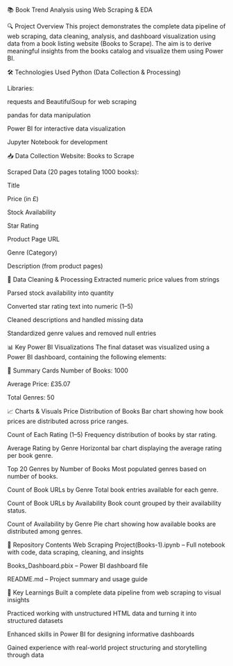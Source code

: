 📚 Book Trend Analysis using Web Scraping & EDA

🔍 Project Overview
This project demonstrates the complete data pipeline of web scraping, data cleaning, analysis, and dashboard visualization using data from a book listing website (Books to Scrape). The aim is to derive meaningful insights from the books catalog and visualize them using Power BI.

🛠️ Technologies Used
Python (Data Collection & Processing)

Libraries:

requests and BeautifulSoup for web scraping

pandas for data manipulation

Power BI for interactive data visualization

Jupyter Notebook for development

📥 Data Collection
Website: Books to Scrape

Scraped Data (20 pages totaling 1000 books):

Title

Price (in £)

Stock Availability

Star Rating

Product Page URL

Genre (Category)

Description (from product pages)

🧹 Data Cleaning & Processing
Extracted numeric price values from strings

Parsed stock availability into quantity

Converted star rating text into numeric (1–5)

Cleaned descriptions and handled missing data

Standardized genre values and removed null entries

📊 Key Power BI Visualizations
The final dataset was visualized using a Power BI dashboard, containing the following elements:

🚩 Summary Cards
Number of Books: 1000

Average Price: £35.07

Total Genres: 50

📈 Charts & Visuals
Price Distribution of Books
Bar chart showing how book prices are distributed across price ranges.

Count of Each Rating (1–5)
Frequency distribution of books by star rating.

Average Rating by Genre
Horizontal bar chart displaying the average rating per book genre.

Top 20 Genres by Number of Books
Most populated genres based on number of books.

Count of Book URLs by Genre
Total book entries available for each genre.

Count of Book URLs by Availability
Book count grouped by their availability status.

Count of Availability by Genre
Pie chart showing how available books are distributed among genres.

📁 Repository Contents
Web Scraping Project(Books-1).ipynb – Full notebook with code, data scraping, cleaning, and insights

Books_Dashboard.pbix – Power BI dashboard file

README.md – Project summary and usage guide

🧠 Key Learnings
Built a complete data pipeline from web scraping to visual insights

Practiced working with unstructured HTML data and turning it into structured datasets

Enhanced skills in Power BI for designing informative dashboards

Gained experience with real-world project structuring and storytelling through data
